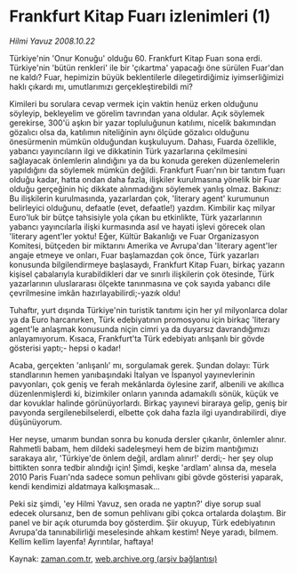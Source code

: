 # Frankfurt Kitap Fuarı izlenimleri (1)

*Hilmi Yavuz 2008.10.22*

<tr><td class="metin" colspan="2" style="padding-top: 20px; padding-left: 5px; padding-right: 10px;">Türkiye'nin 'Onur Konuğu' olduğu 60. Frankfurt Kitap Fuarı sona erdi. Türkiye'nin 'bütün renkleri' ile bir 'çıkartma' yapacağı öne sürülen Fuar'dan ne kaldı? Fuar, hepimizin büyük beklentilerle dilegetirdiğimiz iyimserliğimizi haklı çıkardı mı, umutlarımızı gerçekleştirebildi mi?</td></tr><tr><td class="metin" colspan="2" style="padding-top: 20px; padding-left: 5px; padding-right: 10px;"><p> Kimileri bu sorulara cevap vermek için vaktin henüz erken olduğunu söyleyip, bekleyelim ve görelim tavrından yana oldular. Açık söylemek gerekirse, 300'ü aşkın bir yazar topluluğunun katılımı, nicelik bakımından gözalıcı olsa da, katılımın niteliğinin aynı ölçüde gözalıcı olduğunu önesürmenin mümkün olduğundan kuşkuluyum. Dahası, Fuarda özellikle, yabancı yayıncıların ilgi ve dikkatinin Türk yazarlarına çekilmesini sağlayacak önlemlerin alındığını ya da bu konuda gereken düzenlemelerin yapıldığını da söylemek mümkün değildi. Frankfurt Fuarı'nın bir tanıtım fuarı olduğu kadar, hatta ondan daha fazla, ilişkiler kurulmasına yönelik bir Fuar olduğu gerçeğinin hiç dikkate alınmadığını söylemek yanlış olmaz. Bakınız: Bu ilişkilerin kurulmasında, yazarlardan çok, 'literary agent' kurumunun belirleyici olduğunu, defaatle (evet, defaatle!) yazdım. Kimbilir kaç milyar Euro'luk bir bütçe tahsisiyle yola çıkan bu etkinlikte, Türk yazarlarının yabancı yayıncılarla ilişki kurmasında asıl ve hayati işlevi görecek olan 'literary agent'ler yoktu! Eğer, Kültür Bakanlığı ve Fuar Organizasyon Komitesi, bütçeden bir miktarını Amerika ve Avrupa'dan 'literary agent'ler angaje etmeye ve onları, Fuar başlamazdan çok önce, Türk yazarları konusunda bilgilendirmeye başlasaydı, Frankfurt Kitap Fuarı, birkaç yazarın kişisel çabalarıyla kurabildikleri dar ve sınırlı ilişkilerin çok ötesinde, Türk yazarlarının uluslararası ölçekte tanınmasına ve çok sayıda yabancı dile çevrilmesine imkân hazırlayabilirdi;-yazık oldu!
<p> Tuhaftır, yurt dışında Türkiye'nin turistik tanıtımı için her yıl milyonlarca dolar ya da Euro harcanırken, Türk edebiyatının promosyonu için birkaç 'literary agent'le anlaşmak konusunda niçin cimri ya da duyarsız davrandığımızı anlayamıyorum. Kısaca, Frankfurt'ta Türk edebiyatı anlışanlı bir gövde gösterisi yaptı;- hepsi o kadar!
<p> Acaba, gerçekten 'anlışanlı' mı, sorgulamak gerek. Şundan dolayı: Türk standlarının hemen yanıbaşındaki İtalyan ve İspanyol yayınevlerinin pavyonları, çok geniş ve ferah mekânlarda öylesine zarif, albenili ve akıllıca düzenlenmişlerdi ki, bizimkiler onların yanında adamakıllı sönük, küçük ve dar kovuklar halinde görünüyorlardı. Birkaç yayınevi biraraya gelip, geniş bir pavyonda sergilenebilselerdi, elbette çok daha fazla ilgi uyandırabilirdi, diye düşünüyorum.
<p> Her neyse, umarım bundan sonra bu konuda dersler çıkarılır, önlemler alınır. Rahmetli babam, hem dildeki sadeleşmeyi hem de bizim mantığımızı sarakaya alır, 'Türkiye'de önlem değil, ardlam alınır!' derdi;- her şey olup bittikten sonra tedbir alındığı için! Şimdi, keşke 'ardlam' alınsa da, mesela 2010 Paris Fuarı'nda sadece somun pehlivanı gibi gövde gösterisi yaparak, kendi kendimizi aldatmaya kalkışmasak...
<p> Peki siz şimdi, 'ey Hilmi Yavuz, sen orada ne yaptın?' diye sorup sual edecek olursanız, ben de somun pehlivanı gibi çokca ortalarda dolaştım. Bir panel ve bir açık oturumda boy gösterdim. Şiir okuyup, Türk edebiyatının Avrupa'da tanınabilirliği meselesinde ahkam kestim! Neye yaradı, bilmem. Kellim kellim layenfa! Ayrıntılar, haftaya!<br/></p></p></p></p></p></td></tr>

Kaynak: [zaman.com.tr](http://zaman.com.tr/yazar.do?yazino=752043), [web.archive.org (arşiv bağlantısı)](http://web.archive.org/web/20081026131622/http://www.zaman.com.tr:80/yazar.do?yazino=752043)
